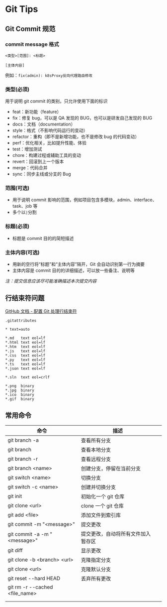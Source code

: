 # Git Tips

## Git Commit 规范

### commit message 格式

```
<类型>[范围]: <标题>

[主体内容]
```

例如：`fix(admin): k8sProxy反向代理路由修改`

### 类型(必须)

用于说明 git commit 的类别，只允许使用下面的标识

-   feat：新功能（feature）
-   fix：修复 bug，可以是 QA 发现的 BUG，也可以是研发自己发现的 BUG
-   docs：文档（documentation）
-   style：格式（不影响代码运行的变动）
-   refactor：重构（即不是新增功能，也不是修改 bug 的代码变动）
-   perf：优化相关，比如提升性能、体验
-   test：增加测试
-   chore：构建过程或辅助工具的变动
-   revert：回滚到上一个版本
-   merge：代码合并
-   sync：同步主线或分支的 Bug

### 范围(可选)

-   用于说明 commit 影响的范围，例如项目包含多模块，admin、interface、task、job 等
-   多个以`|`分割

### 标题(必须)

-   标题是 commit 目的的简短描述

### 主体内容(可选)

-   用新的空行将“标题”和“主体内容”隔开，Git 会自动识别第一行为摘要
-   主体内容是 commit 目的的详细描述，可以放一些备注、说明等

_注：提交信息应该尽可能准确描述本次提交内容_

## 行结束符问题

[GitHub 文档 - 配置 Git 处理行结束符](https://docs.github.com/zh/get-started/getting-started-with-git/configuring-git-to-handle-line-endings)

`.gitattributes`

```
* text=auto

*.md   text eol=lf
*.html text eol=lf
*.htm  text eol=lf
*.js   text eol=lf
*.css  text eol=lf
*.py   text eol=lf
*.ts   text eol=lf
*.json text eol=lf

*.sln  text eol=crlf

*.png  binary
*.jpg  binary
*.ico  binary
*.gif  binary
```

## 常用命令

| 命令                           | 描述                               |     |
| ------------------------------ | ---------------------------------- | --- |
| git branch -a                  | 查看所有分支                       |     |
| git branch                     | 查看本地分支                       |     |
| git branch -r                  | 查看远程分支                       |     |
| git branch \<name>             | 创建分支，停留在当前分支           |     |
| git switch \<name>             | 切换分支                           |     |
| git switch -c \<name>          | 创建并切换分支                     |     |
| git init                       | 初始化一个 git 仓库                |     |
| git clone \<url>               | clone 一个 git 仓库                |     |
| git add \<file>                | 添加文件到索引库                   |     |
| git commit -m "\<message>"     | 提交更改                           |     |
| git commit -a -m "\<message>"  | 提交更改，自动将所有文件加入暂存区 |     |
| git diff                       | 显示更改                           |     |
| git clone -b \<branch> \<url>  | 克隆指定分支                       |     |
| git clone \<url>               | 克隆默认分支                       |     |
| git reset --hard HEAD          | 丢弃所有更改                       |     |
| git rm -r --cached <file_name> |                                    |     |
|                                |                                    |     |
|                                |                                    |     |
